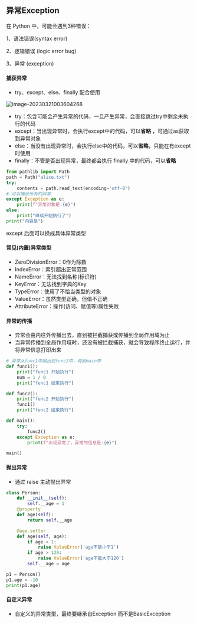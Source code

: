 ## 异常Exception

在 Python 中，可能会遇到3种错误：

1、语法错误(syntax error)

2、逻辑错误 (logic error bug)

3、异常 (exception)

#### 捕获异常 

* try、except、else、finally 配合使用

![image-20230321003604268](/Users/guojie/Notes/Python/images/image-20230321003604268.png)

* try：包含可能会产生异常的代码，一旦产生异常，会直接跳过try中剩余未执行的代码
* except：当出现异常时，会执行except中的代码，可以**省略** ，可通过as获取到异常对象
* else：当没有出现异常时，会执行else中的代码，可以**省略**，只能在有except 时使用
* finally：不管是否出现异常，最终都会执行 finally 中的代码，可以**省略**

```python
from pathlib import Path
path = Path("alice.txt")
try:
    contents = path.read_text(encoding='utf-8')    
# 可以捕获所有的异常
except Exception as e:
    print(f"异常对象是:{e}")
else:
    print("继续开始执行了")
print("内容是")
```

except 后面可以换成具体异常类型

#### 常见(内置)异常类型

* ZeroDivisionError：0作为除数
* IndexError：索引超出正常范围
* NameError：无法找到名称(标识符)
* KeyError：无法找到字典的Key
* TypeError：使用了不恰当类型的对象
* ValueError：虽然类型正确，但值不正确
* AttributeError：操作(访问、赋值等)属性失败

#### 异常的传播

* 异常会由内往外传播出去，直到被拦截捕获或传播到全局作用域为止
* 当异常传播到全局作用域时，还没有被拦截捕获，就会导致程序终止运行，并将异常信息打印出来

```python
# 异常从func1中抛出到func2中，再到main中
def func1():
    print("func1 开始执行")
    num = 1 / 0
    print("func1 结束执行")

def func2():
    print("func2 开始执行")
    func1()
    print("func2 结束执行")

def main():
    try:
        func2()
    except Exception as e:
        print(f"出现异常了，异常的信息是:{e}")

main()
```

#### 抛出异常

* 通过 raise 主动抛出异常

```python
class Person:
    def __init__(self):
        self.__age = 1
    @property
    def age(self):
        return self.__age

    @age.setter
    def age(self, age):
        if age < 1:
            raise ValueError('age不能小于1')
        if age > 120:
            raise ValueError('age不能大于120')
        self.__age = age

p1 = Person()
p1.age = -10
print(p1.age)
```

#### 自定义异常

* 自定义的异常类型，最终要继承自Exception 而不是BasicException

